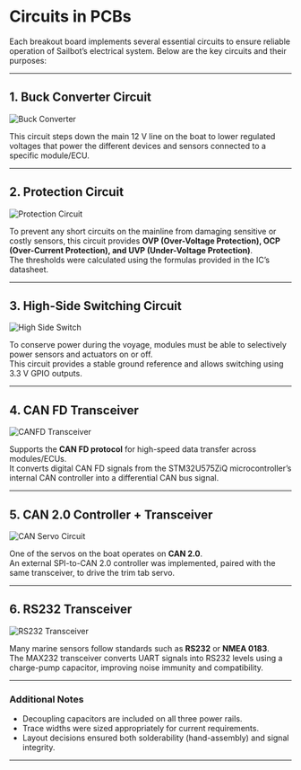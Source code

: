 # Circuits in PCBs

Each breakout board implements several essential circuits to ensure reliable operation of Sailbot’s electrical system. Below are the key circuits and their purposes:

---

## 1. Buck Converter Circuit

![Buck Converter](../images/Buck_Converter_Circuit.png)

This circuit steps down the main 12 V line on the boat to lower regulated voltages that power the different devices and sensors connected to a specific module/ECU.

---

## 2. Protection Circuit

![Protection Circuit](../images/Protection_Circuit.png)

To prevent any short circuits on the mainline from damaging sensitive or costly sensors, this circuit provides **OVP (Over-Voltage Protection), OCP (Over-Current Protection), and UVP (Under-Voltage Protection)**.  
The thresholds were calculated using the formulas provided in the IC’s datasheet.

---

## 3. High-Side Switching Circuit

![High Side Switch](../images/High_Side_Switch_Circuit.png)

To conserve power during the voyage, modules must be able to selectively power sensors and actuators on or off.  
This circuit provides a stable ground reference and allows switching using 3.3 V GPIO outputs.

---

## 4. CAN FD Transceiver

![CANFD Transceiver](../images/CANFD_Tranceiver_Circuit.png)

Supports the **CAN FD protocol** for high-speed data transfer across modules/ECUs.  
It converts digital CAN FD signals from the STM32U575ZiQ microcontroller’s internal CAN controller into a differential CAN bus signal.

---

## 5. CAN 2.0 Controller + Transceiver

![CAN Servo Circuit](../images/CAN_Servo_Circuit.png)

One of the servos on the boat operates on **CAN 2.0**.  
An external SPI-to-CAN 2.0 controller was implemented, paired with the same transceiver, to drive the trim tab servo.

---

## 6. RS232 Transceiver

![RS232 Transceiver](../images/RS232_Tranceiver_Circuit.png)

Many marine sensors follow standards such as **RS232** or **NMEA 0183**.  
The MAX232 transceiver converts UART signals into RS232 levels using a charge-pump capacitor, improving noise immunity and compatibility.

---

### Additional Notes
- Decoupling capacitors are included on all three power rails.  
- Trace widths were sized appropriately for current requirements.  
- Layout decisions ensured both solderability (hand-assembly) and signal integrity.

---
